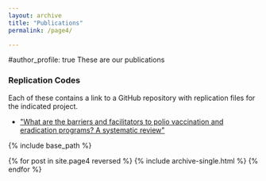 ```yaml
---
layout: archive
title: "Publications"
permalink: /page4/

---
```

#author_profile: true
These are our publications


### Replication Codes
Each of these contains a link to a GitHub repository with replication files for the indicated project. 

* ["What are the barriers and facilitators to polio vaccination and eradication programs? A systematic review"](https://github.com/opokueric/barriers_to_polio_vaccination.pdf)



{% include base_path %}

{% for post in site.page4 reversed %}
  {% include archive-single.html %}
{% endfor %}
